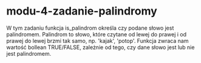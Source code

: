 # modu-4-zadanie-palindromy
W tym zadaniu funkcja is_palindrom określa czy podane słowo jest palindromem.
Palindrom to słowo, które czytane od lewej do prawej i od prawej do lewej brzmi tak samo, np. 'kajak', 'potop'.
Funkcja zwraca nam wartość bollean TRUE/FALSE, zależnie od tego, czy dane słowo jest lub nie jest palindromem.
